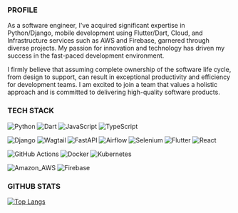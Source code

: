 <!-- reference: https://towardsdatascience.com/build-a-stunning-readme-for-your-github-profile-9b80434fe5d7 -->

### PROFILE

As a software engineer, I've acquired significant expertise in Python/Django, mobile
development using Flutter/Dart, Cloud, and Infrastructure services such as AWS and
Firebase, garnered through diverse projects. My passion for innovation and
technology has driven my success in the fast-paced development environment.

I firmly believe that assuming complete ownership of the software life cycle, from
design to support, can result in exceptional productivity and efficiency for
development teams. I am excited to join a team that values a holistic approach and
is committed to delivering high-quality software products.

### TECH STACK

<!-- use https://simpleicons.org/ to find icons and colors -->
![Python](https://img.shields.io/badge/Code-Python-informational?style=flat&logo=python&logoColor=white&labelColor=121212&color=F7DF1E)
![Dart](https://img.shields.io/badge/Code-Dart-informational?style=flat&logo=dart&logoColor=white&labelColor=121212&color=F7DF1E)
![JavaScript](https://img.shields.io/badge/Code-JavaScript-informational?style=flat&logo=javascript&logoColor=white&labelColor=121212&color=F7DF1E)
![TypeScript](https://img.shields.io/badge/Code-TypeScript-informational?style=flat&logo=javascript&logoColor=white&labelColor=121212&color=F7DF1E)

![Django](https://img.shields.io/badge/Tool-Django-informational?style=flat&logo=django&logoColor=white&labelColor=121212&color=2496ED)
![Wagtail](https://img.shields.io/badge/Tool-Wagtail-informational?style=flat&logo=wagtail&logoColor=white&labelColor=121212&color=2496ED)
![FastAPI](https://img.shields.io/badge/Tool-FastAPI-informational?style=flat&logo=fastapi&logoColor=white&labelColor=121212&color=2496ED)
![Airflow](https://img.shields.io/badge/Tool-Airflow-informational?style=flat&logo=apache-airflow&logoColor=white&labelColor=121212&color=2496ED)
![Selenium](https://img.shields.io/badge/Tool-Selenium-informational?style=flat&logo=selenium&logoColor=white&labelColor=121212&color=2496ED)
![Flutter](https://img.shields.io/badge/Tool-Flutter-informational?style=flat&logo=flutter&logoColor=white&labelColor=121212&color=2496ED)
![React](https://img.shields.io/badge/Tool-React-informational?style=flat&logo=react&logoColor=white&labelColor=121212&color=2496ED)

![GitHub Actions](https://img.shields.io/badge/Tool-GitHub_Actions-informational?style=flat&logo=docker&logoColor=white&labelColor=121212&color=2496ED)
![Docker](https://img.shields.io/badge/Tool-Docker-informational?style=flat&logo=docker&logoColor=white&labelColor=121212&color=2496ED)
![Kubernetes](https://img.shields.io/badge/Tool-Kubernetes-informational?style=flat&logo=docker&logoColor=white&labelColor=121212&color=2496ED)

![Amazon_AWS](https://img.shields.io/badge/Cloud-Amazon_AWS-informational?style=flat&logo=amazon-aws&logoColor=white&labelColor=121212&color=232F3E)
![Firebase](https://img.shields.io/badge/Cloud-Firebase-informational?style=flat&logo=firebase&logoColor=white&labelColor=121212&color=232F3E)


### GITHUB STATS
[![Top Langs](https://github-readme-stats.vercel.app/api/top-langs/?username=falamarcao&theme=dark&bg_color=121212)](https://github.com/falamarcao/github-readme-stats)
